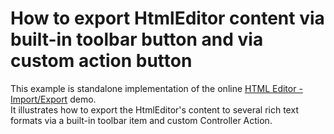 # How to export HtmlEditor content via built-in toolbar button and via custom action button


<p>This example is standalone implementation of the online <a href="http://demos.devexpress.com/MVC/HtmlEditor/ImportExport"><u>HTML Editor - Import/Export</u></a> demo.<br />
It illustrates how to export the HtmlEditor's content to several rich text formats via a built-in toolbar item and custom Controller Action.</p>

<br/>


